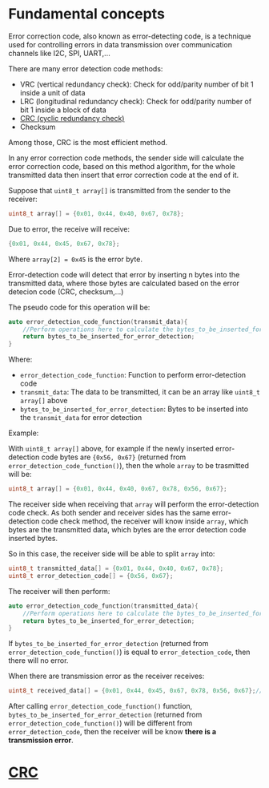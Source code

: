 # Fundamental concepts

Error correction code, also known as error-detecting code, is a technique used for controlling errors in data transmission over communication channels like I2C, SPI, UART,...

There are many error detection code methods:
* VRC (vertical redundancy check): Check for odd/parity number of bit 1 inside a unit of data
* LRC (longitudinal redundancy check): Check for odd/parity number of bit 1 inside a block of data
* [CRC (cyclic redundancy check)](CRC)
* Checksum

Among those, CRC is the most efficient method.

In any error correction code methods, the sender side will calculate the error correction code, based on this method algorithm, for the whole transmitted data then insert that error correction code at the end of it.

Suppose that ``uint8_t array[]`` is transmitted from the sender to the receiver:

```c
uint8_t array[] = {0x01, 0x44, 0x40, 0x67, 0x78};
```

Due to error, the receive will receive: 

```c
{0x01, 0x44, 0x45, 0x67, 0x78};
```

Where ``array[2] = 0x45`` is the error byte.

Error-detection code will detect that error by inserting n bytes into the transmitted data, where those bytes are calculated based on the error detecion code (CRC, checksum,...) 

The pseudo code for this operation will be:

```cpp
auto error_detection_code_function(transmit_data){
    //Perform operations here to calculate the bytes_to_be_inserted_for_error_detection bytes
    return bytes_to_be_inserted_for_error_detection;
}
```
Where:

* ``error_detection_code_function``: Function to perform error-detection code
* ``transmit_data``: The data to be transmitted, it can be an array like ``uint8_t array[]`` above
* ``bytes_to_be_inserted_for_error_detection``: Bytes to be inserted into the ``transmit_data`` for error detection

Example:

With ``uint8_t array[]`` above, for example if the newly inserted error-detection code bytes are ``{0x56, 0x67}`` (returned from ``error_detection_code_function()``), then the whole ``array`` to be trasmitted will be:

```c
uint8_t array[] = {0x01, 0x44, 0x40, 0x67, 0x78, 0x56, 0x67};
```

The receiver side when receiving that ``array`` will perform the error-detection code check. As both sender and receiver sides has the same error-detection code check method, the receiver will know inside ``array``, which bytes are the transmitted data, which bytes are the error detection code inserted bytes.

So in this case, the receiver side will be able to split ``array`` into:

```cpp
uint8_t transmitted_data[] = {0x01, 0x44, 0x40, 0x67, 0x78};
uint8_t error_detection_code[] = {0x56, 0x67};
```

The receiver will then perform:

```cpp
auto error_detection_code_function(transmitted_data){
    //Perform operations here to calculate the bytes_to_be_inserted_for_error_detection bytes
    return bytes_to_be_inserted_for_error_detection;
}
```

If ``bytes_to_be_inserted_for_error_detection`` (returned from ``error_detection_code_function()``) is equal to ``error_detection_code``, then there will no error.

When there are transmission error as the receiver receives:

```c
uint8_t received_data[] = {0x01, 0x44, 0x45, 0x67, 0x78, 0x56, 0x67};//where the error byte array[2] = 0x45, instead of 0x40
```

After calling ``error_detection_code_function()`` function, ``bytes_to_be_inserted_for_error_detection`` (returned from ``error_detection_code_function()``) will be different from ``error_detection_code``, then the receiver will be know **there is a transmission error**.

# [CRC](CRC)
